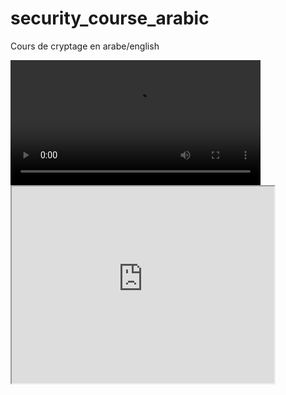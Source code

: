 # security_course_arabic
Cours de cryptage en arabe/english


<video width="400" controls>
  <source src="https://www.w3schools.com/html/mov_bbb.mp4" type="video/mp4">
  <source src="https://www.w3schools.com/html/mov_bbb.ogg" type="video/ogg">
  Your browser does not support HTML5 video.
</video>


 <iframe width="420" height="315"
src="https://www.youtube.com/embed/tgbNymZ7vqY">
</iframe> 
